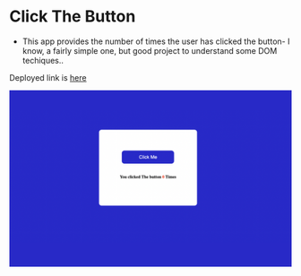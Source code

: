 # Click The Button

- This app provides the number of times the user has clicked the button- I know, a fairly simple one, but good project to understand some DOM techiques..

Deployed link is [here]()

![images](Image/Clicked_Me.png)